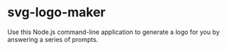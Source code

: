 # svg-logo-maker
Use this Node.js command-line application to generate a logo for you by answering a series of prompts.

